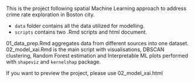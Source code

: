 This is the project following spatial Machine Learning approach to address crime rate exploration in Boston city. 

* `data` folder contains all the data utilized for modelling.
* `scripts` contains two .Rmd scripts and html document.

01_data_prep.Rmd aggregates data from different sources into one dataset. 
02_model_xai.Rmd is the main script with visualisations, DBSCAN clustering, Random Forest estimation and Interpretable ML plots performed with `shapeviz` and `kernelshap` package. 

If you want to preview the project, please use 02_model_xai.html
